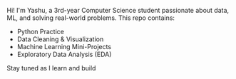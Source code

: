 

Hi! I'm Yashu, a 3rd-year Computer Science student passionate about data, ML, and solving real-world problems. This repo contains:

- Python Practice
- Data Cleaning & Visualization
- Machine Learning Mini-Projects
- Exploratory Data Analysis (EDA)

Stay tuned as I learn and build 

<!--
**yasaswini-mandava/yasaswini-mandava** is a ✨ _special_ ✨ repository because its `README.md` (this file) appears on your GitHub profile.

Here are some ideas to get you started:

- 🔭 I’m currently working on ...
- 🌱 I’m currently learning ...
- 👯 I’m looking to collaborate on ...
- 🤔 I’m looking for help with ...
- 💬 Ask me about ...
- 📫 How to reach me: ...
- 😄 Pronouns: ...
- ⚡ Fun fact: ...
-->
